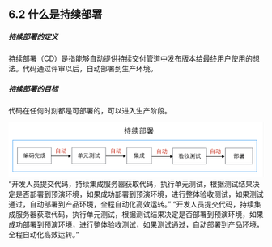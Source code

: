 ## 6.2 什么是持续部署

##### 持续部署的定义
持续部署（CD）是指能够自动提供持续交付管道中发布版本给最终用户使用的想法。代码通过评审以后，自动部署到生产环境。

##### 持续部署的目标
代码在任何时刻都是可部署的，可以进入生产阶段。

![image.png](../../img/1562635711012-40ab65e5-caf0-4500-887c-eec24ef636f5.png#align=left&display=inline&height=150&name=image.png&originHeight=187&originWidth=877&size=24501&status=done&width=701.6)
“开发人员提交代码，持续集成服务器获取代码，执行单元测试，根据测试结果决定是否部署到预演环境，如果成功部署到预演环境，进行整体验收测试，如果测试通过，自动部署到产品环境，全程自动化高效运转。”
“开发人员提交代码，持续集成服务器获取代码，执行单元测试，根据测试结果决定是否部署到预演环境，如果成功部署到预演环境，进行整体验收测试，如果测试通过，自动部署到产品环境，全程自动化高效运转。”